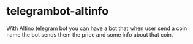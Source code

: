 # telegrambot-altinfo
With Altino telegram bot you can have a bot that when user send a coin name the bot sends them the price and some info about that coin.
